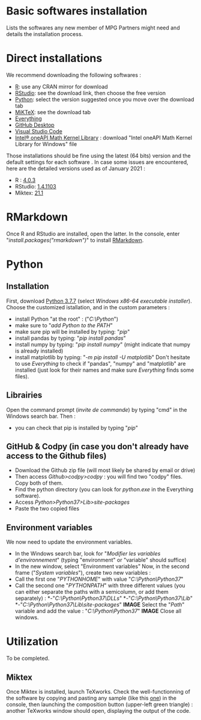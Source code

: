 # Basic softwares installation
Lists the softwares any new member of MPG Partners might need and details the installation process.

# Direct installations
We recommend downloading the following softwares :
* [R](https://www.r-project.org): use any CRAN mirror for download
* [RStudio](https://rstudio.com): see the download link, then choose the free version
* [Python](https://www.python.org): select the version suggested once you move over the download tab
* [MiKTeX](https://miktex.org): see the download tab
* [Everything](https://www.voidtools.com/downloads/)
* [GitHub Desktop](https://desktop.github.com)
* [Visual Studio Code](https://code.visualstudio.com)
* [Intel® oneAPI Math Kernel Library](https://software.intel.com/content/www/us/en/develop/articles/oneapi-standalone-components.html#onemkl) : download "Intel oneAPI Math Kernel Library for Windows" file

Those installations should be fine using the latest (64 bits) version and the default settings for each software .
In case some issues are encountered, here are the detailed versions used as of January 2021 :
* R : [4.0.3](https://cran.rstudio.com)
* RStudio: [1.4.1103](https://rstudio.com/products/rstudio/release-notes/)
* Miktex: [21.1](https://miktex.org/download)

# RMarkdown
Once R and RStudio are installed, open the latter.
In the console, enter "*install.packages("rmarkdown")*" to install [RMarkdown](https://rmarkdown.rstudio.com/index.html).

# Python

## Installation
First, download [Python 3.7.7](https://www.python.org/downloads/release/python-377/) (select *Windows x86-64 executable installer*).
Choose the customized istallation, and in the custom parameters :
* install Python "at the root" : ("*C:\Python*")
* make sure to "*add Python to the PATH*"
* make sure pip will be installed by typing: "*pip*"
* install pandas by typing: "*pip install pandas*"
* install numpy by typing: "*pip install numpy*" (might indicate that numpy is already installed)
* install matplotlib by typing: "*-m pip install -U matplotlib*"
Don't hesitate to use *Everything* to check if "pandas", "numpy" and "matplotlib" are installed (just look for their names and make sure *Everything* finds some files).

## Librairies
Open the command prompt (*invite de commande*) by typing "cmd" in the Windows search bar.
Then :
* you can check that pip is installed by typing "*pip*"

## GitHub & Codpy (in case you don't already have access to the Github files)
* Download the Github zip file (will most likely be shared by email or drive)
* Then access *Github>codpy>codpy* : you will find two "codpy" files. Copy both of them.
* Find the python directory (you can look for *python.exe* in the Everything software).
* Access *Python>Python37>Lib>site-packages*
* Paste the two copied files

## Environment variables
We now need to update the environment variables.
* In the Windows search bar, look for "*Modifier les variables d'environnement*" (typing "environment" or "variable" should suffice)
* In the new window, select "Environment variables"
Now, in the second frame ("*System variables*"), create two new variables :
* Call the first one "*PYTHONHOME*" with value "*C:\Python\Python37*"
* Call the second one "*PYTHONPATH*" with three different values (you can either separate the paths with a semicolumn, or add them separately) :
    *-"*C:\Python\Python37\DLLs*"
    *-"*C:\Python\Python37\Lib*"
    *-"*C:\Python\Python37\Lib\site-packages*"
**IMAGE**
Select the "*Path*" variable and add the value : "*C:\Python\Python37*"
**IMAGE**
Close all windows.

# Utilization
To be completed.

## Miktex
Once Miktex is installed, launch TeXworks.
Check the well-functionning of the software by copying and pasting any sample (like this [one](https://tug.org/TUGboat/sampleart.ltx)) in the console, then launching the composition button (upper-left green triangle) : another TeXworks window should open, displaying the output of the code.
